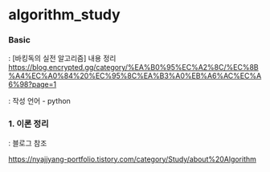 # algorithm_study

### <b>Basic</b>

: [바킹독의 실전 알고리즘] 내용 정리 https://blog.encrypted.gg/category/%EA%B0%95%EC%A2%8C/%EC%8B%A4%EC%A0%84%20%EC%95%8C%EA%B3%A0%EB%A6%AC%EC%A6%98?page=1

: 작성 언어 - python

### <b>1. 이론 정리</b>

: 블로그 참조

https://nyajjyang-portfolio.tistory.com/category/Study/about%20Algorithm
